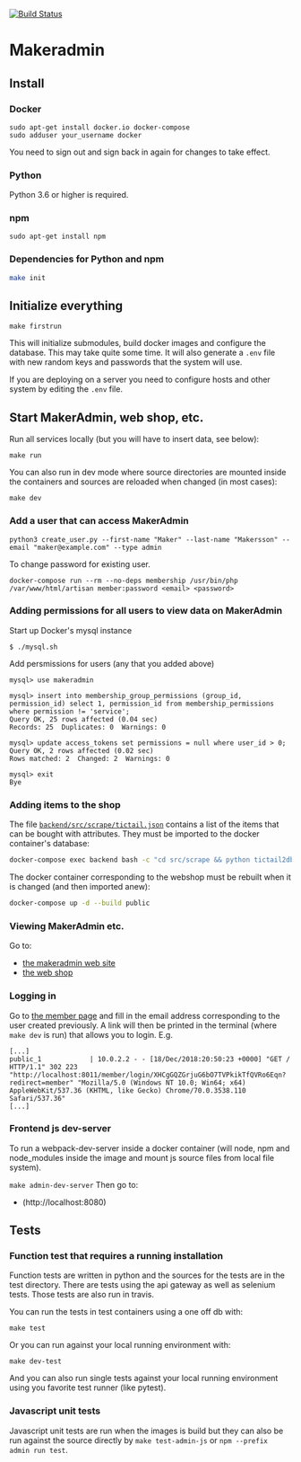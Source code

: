 [![Build Status](https://travis-ci.org/makerspace/makeradmin.svg?branch=master)](https://travis-ci.org/makerspace/makeradmin)
# Makeradmin

## Install 

### Docker
```
sudo apt-get install docker.io docker-compose
sudo adduser your_username docker
```
You need to sign out and sign back in again for changes to take effect. 

### Python
Python 3.6 or higher is required.

### npm
```
sudo apt-get install npm
```

### Dependencies for Python and npm
```bash
make init
```

## Initialize everything
```
make firstrun
```

This will initialize submodules, build docker images and configure the database. This may take quite some time.
It will also generate a `.env` file with new random keys and passwords that the system will use.

If you are deploying on a server you need to configure hosts and other system by editing the `.env` file.

## Start MakerAdmin, web shop, etc.

Run all services locally (but you will have to insert data, see below):
```
make run
```

You can also run in dev mode where source directories are mounted inside the containers and sources are 
reloaded when changed (in most cases):

```
make dev
```

### Add a user that can access MakerAdmin
```
python3 create_user.py --first-name "Maker" --last-name "Makersson" --email "maker@example.com" --type admin
```

To change password for existing user.
```
docker-compose run --rm --no-deps membership /usr/bin/php /var/www/html/artisan member:password <email> <password>
```

### Adding permissions for all users to view data on MakerAdmin
Start up Docker's mysql instance

```
$ ./mysql.sh
```

Add persmissions for users (any that you added above)
```
mysql> use makeradmin

mysql> insert into membership_group_permissions (group_id, permission_id) select 1, permission_id from membership_permissions where permission != 'service';
Query OK, 25 rows affected (0.04 sec)
Records: 25  Duplicates: 0  Warnings: 0

mysql> update access_tokens set permissions = null where user_id > 0;
Query OK, 2 rows affected (0.02 sec)
Rows matched: 2  Changed: 2  Warnings: 0

mysql> exit
Bye
```

### Adding items to the shop
The file [`backend/src/scrape/tictail.json`](./backend/src/scrape/tictail.json) contains a list of the items that can be bought with attributes. They must be imported to the docker container's database:
```bash
docker-compose exec backend bash -c "cd src/scrape && python tictail2db.py"
```

The docker container corresponding to the webshop must be rebuilt when it is changed (and then imported anew):
```bash
docker-compose up -d --build public
```

### Viewing MakerAdmin etc.
Go to:
* [the makeradmin web site](http://localhost:8009)
* [the web shop](http://localhost:8011/shop)

### Logging in
Go to [the member page](http://localhost:8011/member) and fill in the email address corresponding to the user created previously. A link will then be printed in the terminal (where `make dev` is run) that allows you to login. E.g.

```
[...]
public_1            | 10.0.2.2 - - [18/Dec/2018:20:50:23 +0000] "GET / HTTP/1.1" 302 223 "http://localhost:8011/member/login/XHCgGQZGrjuG6bO7TVPkikTfQVRo6Eqn?redirect=member" "Mozilla/5.0 (Windows NT 10.0; Win64; x64) AppleWebKit/537.36 (KHTML, like Gecko) Chrome/70.0.3538.110 Safari/537.36"
[...]
```

### Frontend js dev-server
To run a webpack-dev-server inside a docker container (will node, npm
and node_modules inside the image and mount js source files from local
file system).

```make admin-dev-server```
Then go to:
* (http://localhost:8080)

## Tests

### Function test that requires a running installation

Function tests are written in python and the sources for the tests are in the test directory. There are 
tests using the api gateway as well as selenium tests. Those tests are also run in travis.

You can run the tests in test containers using a one off db with:
```
make test
```

Or you can run against your local running environment with:
```
make dev-test
```

And you can also run single tests against your local running environment using you favorite test
runner (like pytest).

### Javascript unit tests

Javascript unit tests are run when the images is build but they can also be run against the source directly
by ```make test-admin-js``` or ```npm --prefix admin run test```.



